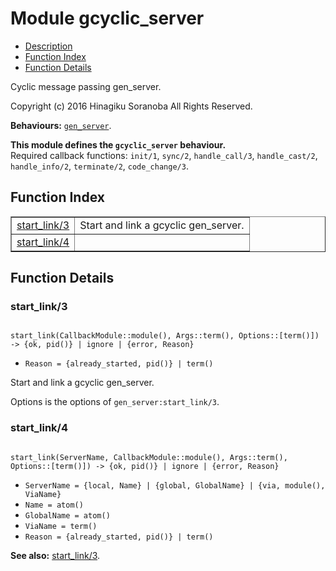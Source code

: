 

# Module gcyclic_server #
* [Description](#description)
* [Function Index](#index)
* [Function Details](#functions)

Cyclic message passing gen_server.

Copyright (c) 2016 Hinagiku Soranoba All Rights Reserved.

__Behaviours:__ [`gen_server`](gen_server.md).

__This module defines the `gcyclic_server` behaviour.__<br /> Required callback functions: `init/1`, `sync/2`, `handle_call/3`, `handle_cast/2`, `handle_info/2`, `terminate/2`, `code_change/3`.

<a name="index"></a>

## Function Index ##


<table width="100%" border="1" cellspacing="0" cellpadding="2" summary="function index"><tr><td valign="top"><a href="#start_link-3">start_link/3</a></td><td>Start and link a gcyclic gen_server.</td></tr><tr><td valign="top"><a href="#start_link-4">start_link/4</a></td><td></td></tr></table>


<a name="functions"></a>

## Function Details ##

<a name="start_link-3"></a>

### start_link/3 ###

<pre><code>
start_link(CallbackModule::module(), Args::term(), Options::[term()]) -&gt; {ok, pid()} | ignore | {error, Reason}
</code></pre>

<ul class="definitions"><li><code>Reason = {already_started, pid()} | term()</code></li></ul>

Start and link a gcyclic gen_server.

Options is the options of `gen_server:start_link/3`.

<a name="start_link-4"></a>

### start_link/4 ###

<pre><code>
start_link(ServerName, CallbackModule::module(), Args::term(), Options::[term()]) -&gt; {ok, pid()} | ignore | {error, Reason}
</code></pre>

<ul class="definitions"><li><code>ServerName = {local, Name} | {global, GlobalName} | {via, module(), ViaName}</code></li><li><code>Name = atom()</code></li><li><code>GlobalName = atom()</code></li><li><code>ViaName = term()</code></li><li><code>Reason = {already_started, pid()} | term()</code></li></ul>

__See also:__ [start_link/3](#start_link-3).

